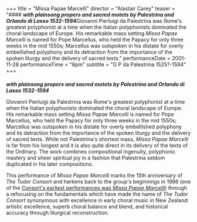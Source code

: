 +++
title = "Missa Papae Marcelli"
director = "Alastair Carey"
teaser = "#### ***with plainsong propers and sacred motets by Palestrina and Orlando di Lasso 1532-1594***Giovanni Pierluigi da Palestrina was Rome's greatest polyphonist at a time when the Italian polyphonists dominated the choral landscape of Europe. His remarkable mass setting *Missa Papae Marcelli* is named for Pope Marcellus, who held the Papacy for only three weeks in the mid 1550s; Marcellus was outspoken in his distate for overly embellished polyphony and its detraction from the importance of the spoken liturgy and the delivery of sacred texts."
performanceDate = 2001-11-26
performanceTime = "8pm"
subtitle = "G P da Palestrina 1525?-1594"
+++

#### 
***with plainsong propers and sacred motets by Palestrina and Orlando di Lasso 1532-1594***


Giovanni Pierluigi da Palestrina was Rome's greatest polyphonist at a time when the Italian polyphonists dominated the choral landscape of Europe. His remarkable mass setting *Missa Papae Marcelli* is named for Pope Marcellus, who held the Papacy for only three weeks in the mid 1550s; Marcellus was outspoken in his distate for overly embellished polyphony and its detraction from the importance of the spoken liturgy and the delivery of sacred texts. While not Palestrina's shortest mass, *Missa Papae Marcelli* is far from his longest and it is also quite direct in its delivery of the texts of the Ordinary. The work combines compositional ingenuity, polyphonic mastery and sheer spiritual joy in a fashion that Palestrina seldom duplicated in his later compositions.


This performance of *Missa Papae Marcelli* marks the 15th anniversary of *The Tudor Consort* and harkens back to the group's beginnings in 1986 (one of the [Consort's earliest performances was *Missa Papae Marcelli*](http://tudor-consort.org.nz/concert/1987/missa-papae-marcelli)) through a refocusing on the fundamentals which have made the name of *The Tudor Consort* synonymous with excellence in early choral music in New Zealand: artistic excellence, superb choral balance and blend, and historical accuracy through liturgical reconstruction.
